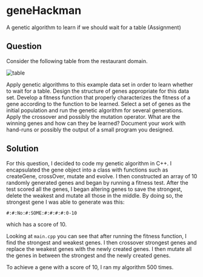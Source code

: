 # geneHackman

A genetic algorithm to learn if we should wait for a table (Assignment)


## Question
Consider the following table from the restaurant domain.

![table](https://photos-2.dropbox.com/t/1/AADuVPKBBNRxl9wVeaRm560C6Db3y0irMtEdORC_ofMfLA/12/2332250/png/1024x768/3/1413507600/0/2/Screenshot%202014-10-16%2019.18.08.png/cOzZ_NdZ6BYxcb1TJKm8IV2nDe4sUrOqcI7tcqVj0Fw)

Apply genetic algorithms to this example data set in order to learn whether to wait for a table.
Design the structure of genes appropriate for this data set. Develop a fitness function that properly characterizes the fitness of a gene according to the function to be learned. Select a set of genes as the initial population and run the genetic algorithm for several generations. Apply the crossover and possibly the mutation operator. What are the winning genes and how can they be learned? Document your work with hand-runs or possibly the output of a small program you designed.


## Solution

For this question, I decided to code my genetic algorithm in C++.
I encapsulated the gene object into a class with functions such as createGene, crossOver, mutate and evolve.
I then constructed an array of 10 randomly generated genes and began by running a fitness test.
After the test scored all the genes, I began altering genes to save the strongest, delete the weakest and mutate all those in the middle.
By doing so, the strongest gene I was able to generate was this:

```
#:#:No:#:SOME:#:#:#:#:0-10
```
which has a score of 10.

Looking at `main.cpp` you can see that after running the fitness function, I find the strongest and weakest genes.
I then crossover strongest genes and replace the weakest genes with the newly created genes.
I then mutate all the genes in between the strongest and the newly created genes.

To achieve a gene with a score of 10, I ran my algorithm 500 times.
